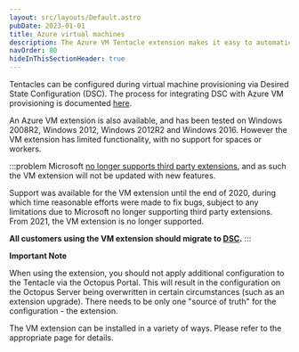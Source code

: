 ```yaml
---
layout: src/layouts/Default.astro
pubDate: 2023-01-01
title: Azure virtual machines
description: The Azure VM Tentacle extension makes it easy to automatically download, install and register a Tentacle with your Octopus Server.
navOrder: 80
hideInThisSectionHeader: true
---
```


Tentacles can be configured during virtual machine provisioning via Desired State Configuration (DSC). The process for integrating DSC with Azure VM provisioning is documented [here](/docs/infrastructure/deployment-targets/tentacle/windows/azure-virtual-machines/via-an-arm-template-with-dsc.md).

An Azure VM extension is also available, and has been tested on Windows 2008R2, Windows 2012, Windows 2012R2 and Windows 2016. However the VM extension has limited functionality, with no support for spaces or workers. 

:::problem
Microsoft [no longer supports third party extensions](https://www.microsoftpartnercommunity.com/t5/Microsoft-AppSource-and-Azure/how-to-create-and-publish-Azure-third-party-VM-extension-offer/m-p/12741/highlight/true#M454), and as such the VM extension will not be updated with new features.

Support was available for the VM extension until the end of 2020, during which time reasonable efforts were made to fix bugs, subject to any limitations due to Microsoft no longer supporting third party extensions. From 2021, the VM extension is no longer supported.

**All customers using the VM extension should migrate to [DSC](/docs/infrastructure/deployment-targets/tentacle/windows/azure-virtual-machines/via-an-arm-template-with-dsc.md).**
:::

**Important Note**

When using the extension, you should not apply additional configuration to the Tentacle via the Octopus Portal. This will result in the configuration on the Octopus Server being overwritten in certain circumstances (such as an extension upgrade). There needs to be only one "source of truth" for the configuration - the extension.

The VM extension can be installed in a variety of ways. Please refer to the appropriate page for details.

